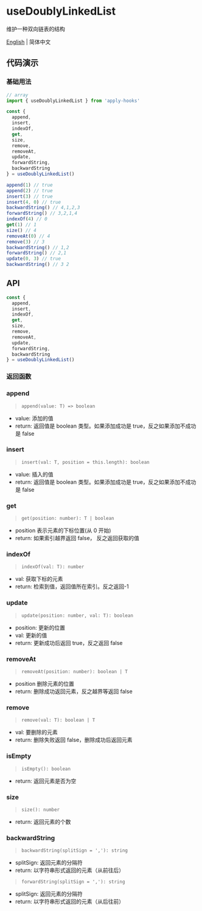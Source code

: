 # useDoublyLinkedList

维护一种双向链表的结构

[English](https://github.com/a572251465/w-hooks/blob/main/packages/src/useDoublyLinkedList/index.en-US.md) | 简体中文

## 代码演示

### 基础用法

```js
// array
import { useDoublyLinkedList } from 'apply-hooks'

const {
  append,
  insert,
  indexOf,
  get,
  size,
  remove,
  removeAt,
  update,
  forwardString,
  backwardString
} = useDoublyLinkedList()

append(1) // true
append(2) // true
insert(3) // true
insert(4, 0) // true
backwardString() // 4,1,2,3
forwardString() // 3,2,1,4
indexOf(4) // 0
get(1) // 1
size() // 4
removeAt(0) // 4
remove(3) // 3
backwardString() // 1,2
forwardString() // 2,1
update(0, 3) // true
backwardString() // 3 2
```

## API

```typescript
const {
  append,
  insert,
  indexOf,
  get,
  size,
  remove,
  removeAt,
  update,
  forwardString,
  backwardString
} = useDoublyLinkedList()
```

### 返回函数

### append

> `append(value: T) => boolean`

- value: 添加的值
- return: 返回值是 boolean 类型。如果添加成功是 true，反之如果添加不成功是 false

### insert

> `insert(val: T, position = this.length): boolean`

- value: 插入的值
- return: 返回值是 boolean 类型。如果添加成功是 true，反之如果添加不成功是 false

### get

> `get(position: number): T | boolean`

- position 表示元素的下标位置(从 0 开始)
- return: 如果索引越界返回 false， 反之返回获取的值

### indexOf

> `indexOf(val: T): number`

- val: 获取下标的元素
- return: 检索到值，返回值所在索引。反之返回-1

### update

> `update(position: number, val: T): boolean`

- position: 更新的位置
- val: 更新的值
- return: 更新成功后返回 true，反之返回 false

### removeAt

> `removeAt(position: number): boolean | T`

- position 删除元素的位置
- return: 删除成功返回元素，反之越界等返回 false

### remove

> `remove(val: T): boolean | T`

- val: 要删除的元素
- return: 删除失败返回 false，删除成功后返回元素

### isEmpty

> `isEmpty(): boolean`

- return: 返回元素是否为空

### size

> `size(): number`

- return: 返回元素的个数

### backwardString

> `backwardString(splitSign = ','): string`

- splitSign: 返回元素的分隔符
- return: 以字符串形式返回的元素（从前往后）

> `forwardString(splitSign = ','): string`

- splitSign: 返回元素的分隔符
- return: 以字符串形式返回的元素（从后往前）
